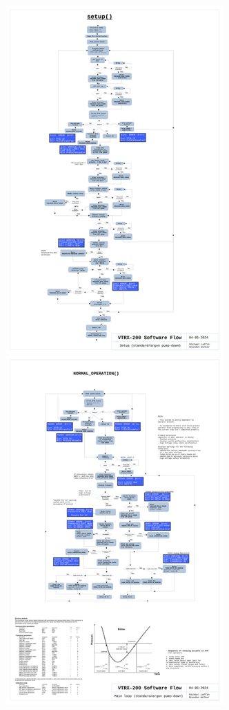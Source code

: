 ![Setup flowchart in progress.](https://github.com/mslaffin/VTRX_firmware/blob/main/media/Flowchart_setup.png)
![Flowchart_in_progress.](https://github.com/mslaffin/VTRX_firmware/blob/main/media/Flowchart_normal_operation.png)
